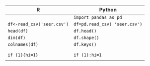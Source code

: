 

|R|Python |
|--|--|
| | ```import pandas as pd```|
| ```df<-read_csv('seer.csv')```| ```df=pd.read_csv( 'seer.csv')```  |
| ```head(df)```| ```df.head()``` |
| ```dim(df)```| ```df.shape()``` |
| ```colnames(df)```| ```df.keys()``` |
|||
||
|  ```if (1){hi=1}``` | ```if (1):hi=1``` |
||
